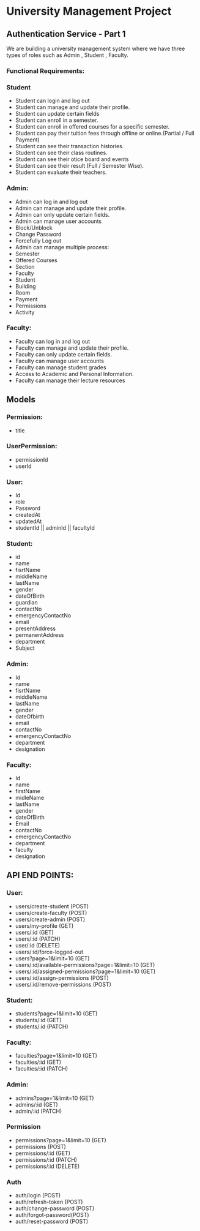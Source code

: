 # University Management Project

## Authentication Service - Part 1

We are building a university management system where we have three types of roles such as Admin , Student , Faculty.


### Functional Requirements:

### Student

* Student can login and log out
* Student can manage and update their profile.
* Student can update certain fields
* Student can enroll in a semester.
* Student can enroll in offered courses for a specific semester.
* Student can pay their tuition fees through offline or online.(Partial / Full Payment)
* Student can see their transaction histories.
* Student can see their class routines.
* Student can see their otice board and events
* Student can see their result (Full / Semester Wise).
* Student can evaluate their teachers.

### Admin:

* Admin can log in and log out
* Admin can manage and update their profile.
* Admin can only update certain fields.
* Admin can manage user accounts
* Block/Unblock
* Change Password
* Forcefully Log out
* Admin can manage multiple process:
* Semester
* Offered Courses
* Section
* Faculty
* Student
* Building
* Room
* Payment
* Permissions
* Activity

### Faculty:

* Faculty can log in and log out
* Faculty can manage and update their profile.
* Faculty can only update certain fields.
* Faculty can manage user accounts
* Faculty can manage student grades
* Access to Academic and Personal Information.
* Faculty can manage their lecture resources





 ## Models


### Permission:
* title

### UserPermission:
* permissionId
* userId


### User:
* Id
* role
* Password
* createdAt
* updatedAt
* studentId || adminId || facultyId

### Student:
* id
* name
* fisrtName
* middleName
* lastName
* gender
* dateOfBirth
* guardian
* contactNo
* emergencyContactNo
* email
* presentAddress
* permanentAddress
* department
* Subject

### Admin:
* Id
* name
* fisrtName
* middleName
* lastName
* gender
* dateOfbirth
* email
* contactNo
* emergencyContactNo
* department
* designation

### Faculty:

* Id
* name
* firstName
* midleName
* lastName
* gender
* dateOfBirth
* Email
* contactNo
* emergencyContactNo
* department
* faculty
* designation


## API END POINTS:

### User:
* users/create-student (POST)
* users/create-faculty (POST)
* users/create-admin (POST)
* users/my-profile (GET)
* users/:id (GET)
* users/:id (PATCH)
* user/:id (DELETE)
* users/:id/force-logged-out
* users?page=1&limit=10 (GET)
* users/:id/available-permissions?page=1&limit=10 (GET)
* users/:id/assigned-permissions?page=1&limit=10 (GET)
* users/:id/assign-permissions (POST)
* users/:id/remove-permissions (POST)


### Student:
* students?page=1&limit=10 (GET)
* students/:id  (GET)
* students/:id    (PATCH)

### Faculty:
* faculties?page=1&limit=10 (GET)
* faculties/:id  (GET)
* faculties/:id    (PATCH)


### Admin:
* admins?page=1&limit=10 (GET)
* admins/:id  (GET)
* admin/:id    (PATCH)





### Permission
* permissions?page=1&limit=10 (GET)
* permissions (POST)
* permissions/:id (GET)
* permissions/:id (PATCH)
* permissions/:id (DELETE)


### Auth
* auth/login (POST)
* auth/refresh-token (POST)
* auth/change-password (POST)
* auth/forgot-password(POST)
* auth/reset-password (POST)






